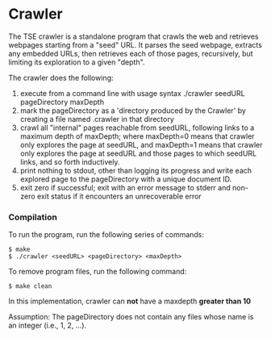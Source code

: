 # Crawler

The TSE crawler is a standalone program that crawls the web and retrieves webpages starting from a "seed" URL. It parses the seed webpage, extracts any embedded URLs, then retrieves each of those pages, recursively, but limiting its exploration to a given "depth".

The crawler does the following:

1. execute from a command line with usage syntax ./crawler seedURL pageDirectory maxDepth
2. mark the pageDirectory as a 'directory produced by the Crawler' by creating a file named .crawler in that directory
3. crawl all "internal" pages reachable from seedURL, following links to a maximum depth of maxDepth; where maxDepth=0 means that crawler only explores the page at seedURL, and maxDepth=1 means that crawler only explores the page at seedURL and those pages to which seedURL links, and so forth inductively.
4. print nothing to stdout, other than logging its progress and write each explored page to the pageDirectory with a unique document ID.
5. exit zero if successful; exit with an error message to stderr and non-zero exit status if it encounters an unrecoverable error

### Compilation

To run the program, run the following series of commands:
```
$ make
$ ./crawler <seedURL> <pageDirectory> <maxDepth>
```

To remove program files, run the following command:
```
$ make clean
```

In this implementation, crawler can **not** have a maxdepth **greater than 10**

Assumption: The pageDirectory does not contain any files whose name is an integer (i.e., 1, 2, ...).


